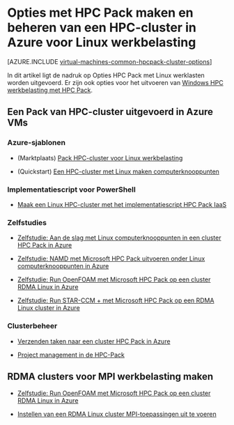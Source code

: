 <properties
 pageTitle="HPC-Pack Linux cluster opties in de cloud | Microsoft Azure"
 description="Meer informatie over opties met Microsoft HPC Pack maken en beheren van een Linux high performance computing (HPC)-cluster in de Azure cloud"
 services="virtual-machines-linux,cloud-services"
 documentationCenter=""
 authors="dlepow"
 manager="timlt"
 editor=""
 tags="azure-resource-manager,azure-service-management,hpc-pack"/>
<tags
ms.service="virtual-machines-linux"
 ms.devlang="na"
 ms.topic="article"
 ms.tgt_pltfrm="vm-linux"
 ms.workload="big-compute"
 ms.date="09/26/2016"
 ms.author="danlep"/>

# <a name="options-with-hpc-pack-to-create-and-manage-an-hpc-cluster-in-azure-for-linux-workloads"></a>Opties met HPC Pack maken en beheren van een HPC-cluster in Azure voor Linux werkbelasting

[AZURE.INCLUDE [virtual-machines-common-hpcpack-cluster-options](../../includes/virtual-machines-common-hpcpack-cluster-options.md)]

In dit artikel ligt de nadruk op Opties HPC Pack met Linux werklasten worden uitgevoerd. Er zijn ook opties voor het uitvoeren van [Windows HPC werkbelasting met HPC Pack](virtual-machines-windows-hpcpack-cluster-options.md).

## <a name="run-an-hpc-pack-cluster-in-azure-vms"></a>Een Pack van HPC-cluster uitgevoerd in Azure VMs

### <a name="azure-templates"></a>Azure-sjablonen


* (Marktplaats) [Pack HPC-cluster voor Linux werkbelasting](https://azure.microsoft.com/marketplace/partners/microsofthpc/newclusterlinuxcn/)

* (Quickstart) [Een HPC-cluster met Linux maken computerknooppunten](https://github.com/Azure/azure-quickstart-templates/tree/master/create-hpc-cluster-linux-cn)


### <a name="powershell-deployment-script"></a>Implementatiescript voor PowerShell

* [Maak een Linux HPC-cluster met het implementatiescript HPC Pack IaaS](virtual-machines-linux-classic-hpcpack-cluster-powershell-script.md)

### <a name="tutorials"></a>Zelfstudies

* [Zelfstudie: Aan de slag met Linux computerknooppunten in een cluster HPC Pack in Azure](virtual-machines-linux-classic-hpcpack-cluster.md)

* [Zelfstudie: NAMD met Microsoft HPC Pack uitvoeren onder Linux computerknooppunten in Azure](virtual-machines-linux-classic-hpcpack-cluster-namd.md)

* [Zelfstudie: Run OpenFOAM met Microsoft HPC Pack op een cluster RDMA Linux in Azure](virtual-machines-linux-classic-hpcpack-cluster-openfoam.md)

* [Zelfstudie: Run STAR-CCM + met Microsoft HPC Pack op een RDMA Linux cluster in Azure](virtual-machines-linux-classic-hpcpack-cluster-starccm.md)

### <a name="cluster-management"></a>Clusterbeheer

* [Verzenden taken naar een cluster HPC Pack in Azure](virtual-machines-windows-hpcpack-cluster-submit-jobs.md)

* [Project management in de HPC-Pack](https://technet.microsoft.com/library/jj899585.aspx)


## <a name="create-rdma-clusters-for-mpi-workloads"></a>RDMA clusters voor MPI werkbelasting maken

* [Zelfstudie: Run OpenFOAM met Microsoft HPC Pack op een cluster RDMA Linux in Azure](virtual-machines-linux-classic-hpcpack-cluster-openfoam.md)

* [Instellen van een RDMA Linux cluster MPI-toepassingen uit te voeren](virtual-machines-linux-classic-rdma-cluster.md)

